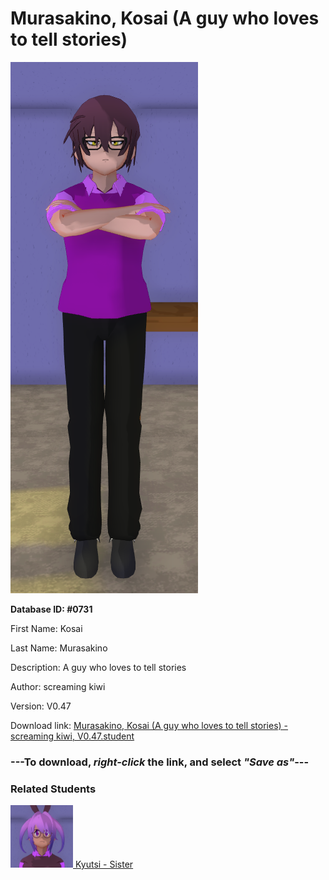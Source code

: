 # Murasakino, Kosai (A guy who loves to tell stories)

<img src="Files/Murasakino, Kosai (A guy who loves to tell stories).png" title="Murasakino, Kosai (A guy who loves to tell stories) - screaming kiwi, V0.47">

**Database ID: #0731**

First Name: Kosai

Last Name: Murasakino

Description: A guy who loves to tell stories

Author: screaming kiwi

Version: V0.47

Download link: <a href="https://raw.githubusercontent.com/Arbiter1223/Daigaku-Gurashi-Custom-Students/master/Students/Files/Murasakino%2C%20Kosai%20(A%20guy%20who%20loves%20to%20tell%20stories)%20-%20screaming%20kiwi%2C%20V0.47.student">Murasakino, Kosai (A guy who loves to tell stories) - screaming kiwi, V0.47.student</a>

### ---**To download, _right-click_ the link, and select _"Save as"_**---

### Related Students

<a href="Murasakino, Kyutsi (A girl who loves the color pink).md"><img src="Files/Thumbs/Murasakino, Kyutsi (A girl who loves the color pink).png" height="100" width="100" title="Murasakino, Kyutsi (A girl who loves the color pink) - screaming kiwi, V0.47"></a><a href="Murasakino, Kyutsi (A girl who loves the color pink).md"> Kyutsi - Sister</a>

